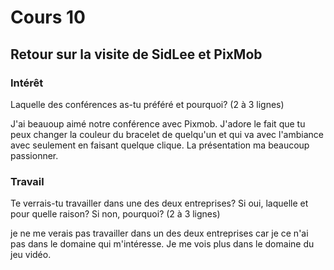 # Cours 10
## Retour sur la visite de SidLee et PixMob

### Intérêt
Laquelle des conférences as-tu préféré et pourquoi? (2 à 3 lignes) 

J'ai beauoup aimé notre conférence avec Pixmob. J'adore le fait que tu peux changer la couleur du bracelet de quelqu'un et qui va avec l'ambiance avec seulement en faisant quelque clique. La présentation ma beaucoup passionner.

### Travail
Te verrais-tu travailler dans une des deux entreprises? Si oui, laquelle et pour quelle raison? Si non, pourquoi? (2 à 3 lignes)

je ne me verais pas travailler dans un des deux entreprises car je ce n'ai pas dans le domaine qui m'intéresse.  Je me vois plus dans le domaine du jeu vidéo. 
